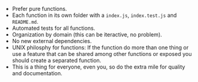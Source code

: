 - Prefer pure functions.
- Each function in its own folder with a `index.js`, `index.test.js` and `README.md`.
- Automated tests for all functions.
- Organization by domain (this can be iteractive, no problem).
- No new external dependencies.
- UNIX philosphy for functions: If the function do more than one thing or use a feature that can be shared among other functions or exposed you should create a separated function.
- This is a thing for everyone, even you, so do the extra mile for quality and documentation.
